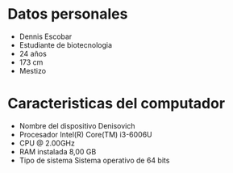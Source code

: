 # Datos personales
- Dennis Escobar
- Estudiante de biotecnologia
- 24 años
- 173 cm
- Mestizo
# Caracteristicas del computador
- Nombre del dispositivo	Denisovich
- Procesador	Intel(R) Core(TM) i3-6006U 
- CPU @ 2.00GHz   
- RAM instalada	8,00 GB
- Tipo de sistema	Sistema operativo de 64 bits

